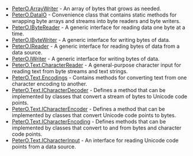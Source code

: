 * [PeterO.ArrayWriter](PeterO.ArrayWriter.md) - An array of bytes that grows as needed.
 * [PeterO.DataIO](PeterO.DataIO.md) - Convenience class that contains static methods for             wrapping byte arrays and streams into byte readers and byte             writers.
 * [PeterO.IByteReader](PeterO.IByteReader.md) - A generic interface for reading data one byte at a             time.
 * [PeterO.IByteWriter](PeterO.IByteWriter.md) - A generic interface for writing bytes of data.
 * [PeterO.IReader](PeterO.IReader.md) - A generic interface for reading bytes of data from a data             source.
 * [PeterO.IWriter](PeterO.IWriter.md) - A generic interface for writing bytes of data.
 * [PeterO.Text.CharacterReader](PeterO.Text.CharacterReader.md) - A general-purpose character input for reading text from             byte streams and text strings.
 * [PeterO.Text.Encodings](PeterO.Text.Encodings.md) - Contains methods for converting text from one character             encoding to another.
 * [PeterO.Text.ICharacterDecoder](PeterO.Text.ICharacterDecoder.md) - Defines a method that can be implemented by classes that             convert a stream of bytes to Unicode code points.
 * [PeterO.Text.ICharacterEncoder](PeterO.Text.ICharacterEncoder.md) - Defines a method that can be implemented by classes that             convert Unicode code points to bytes.
 * [PeterO.Text.ICharacterEncoding](PeterO.Text.ICharacterEncoding.md) - Defines methods that can be implemented by classes that convert to and from bytes and character code points.
 * [PeterO.Text.ICharacterInput](PeterO.Text.ICharacterInput.md) - An interface for reading Unicode code points from a data             source.
